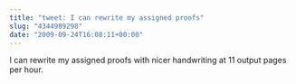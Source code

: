 ```yaml
---
title: "tweet: I can rewrite my assigned proofs"
slug: "4344989298"
date: "2009-09-24T16:08:11+00:00"
---
```

I can rewrite my assigned proofs with nicer handwriting at 11 output pages per hour.